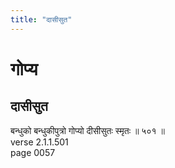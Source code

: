 ```yaml
---
title: "दासीसुत"
---
```


# गोप्य
## दासीसुत
बन्धुको बन्धुकीपुत्रो गोप्यो दीसीसुतः स्मृतः ॥ ५०१ ॥<br />verse 2.1.1.501<br />page 0057

